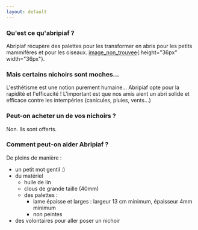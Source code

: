 ```yaml
---
layout: default
---
```


### Qu'est ce qu'abripiaf ?
Abripiaf récupère des palettes pour les transformer en abris pour les petits mammifères et pour les oiseaux.
[image_non_trouvee](/explication.png){:height="36px" width="36px"}.
   
### Mais certains nichoirs sont moches... 
L'esthétisme est une notion purement humaine... Abripiaf opte pour la rapidité et l'efficacité ! L'important est que nos amis aient un abri solide et efficace contre les intempéries (canicules, pluies, vents...)

### Peut-on acheter un de vos nichoirs ?
Non. Ils sont offerts.

### Comment peut-on aider Abripiaf ?
De pleins de manière :
- un petit mot gentil :)
- du matériel 
   - huile de lin
   - clous de grande taille (40mm)
   - des palettes : 
      - lame épaisse et larges :  largeur 13 cm minimum, épaisseur 4mm minimum
      - non peintes
- des volontaires pour aller poser un nichoir

